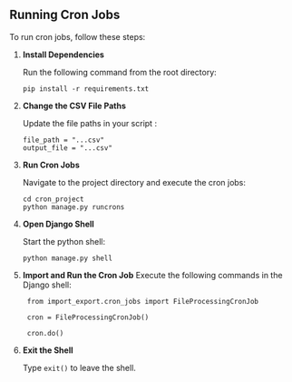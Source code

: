 ## Running Cron Jobs

To run cron jobs, follow these steps:

1. **Install Dependencies**

    Run the following command from the root directory:
    ```
    pip install -r requirements.txt
    ```

2. **Change the CSV File Paths**

    Update the file paths in your script :
    ```
    file_path = "...csv"
    output_file = "...csv"
    ```

3. **Run Cron Jobs**

    Navigate to the project directory and execute the cron jobs:

    ```
    cd cron_project
    python manage.py runcrons
    ```

4. **Open Django Shell**

    Start the python shell:

    ```
    python manage.py shell
    ```

5. **Import and Run the Cron Job**
   Execute the following commands in the Django shell:

        from import_export.cron_jobs import FileProcessingCronJob

        cron = FileProcessingCronJob()
        
        cron.do()

   

6. **Exit the Shell**

    Type `exit()` to leave the shell.
